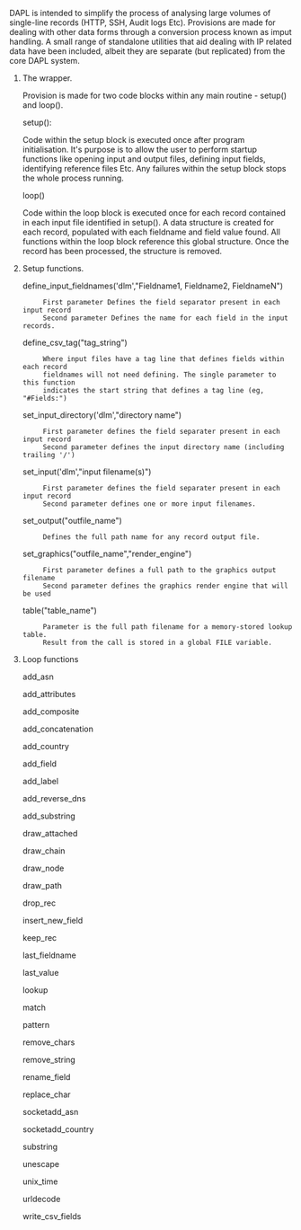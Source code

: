 DAPL is intended to simplify the process of analysing large volumes of single-line records (HTTP, 
SSH, Audit logs Etc). Provisions are made for dealing with other data forms through a conversion 
process known as imput handling. A small range of standalone utilities that aid dealing with IP 
related data have been included, albeit they are separate (but replicated) from the core DAPL system.

1. The wrapper.

      Provision is made for two code blocks within any main routine - setup() and loop(). 
  
      setup():
    
      Code within the setup block is executed once after program initialisation. It's purpose 
      is to allow the user to perform startup functions like opening input and output files, 
      defining input fields, identifying reference files Etc. Any failures within the setup 
      block stops the whole process running.
      
      loop()
  
      Code within the loop block is executed once for each record contained in each input file
      identified in setup(). A data structure is created for each record, populated with each 
      fieldname and field value found. All functions within the loop block reference this global
      structure. Once the record has been processed, the structure is removed.
      
2. Setup functions.

      define_input_fieldnames('dlm',"Fieldname1, Fieldname2, FieldnameN")
      
            First parameter Defines the field separator present in each input record
            Second parameter Defines the name for each field in the input records.
 
      define_csv_tag("tag_string")
      
            Where input files have a tag line that defines fields within each record
            fieldnames will not need defining. The single parameter to this function
            indicates the start string that defines a tag line (eg, "#Fields:")
            
      set_input_directory('dlm',"directory name")

            First parameter defines the field separater present in each input record
            Second parameter defines the input directory name (including trailing '/')

      set_input('dlm',"input filename(s)")

            First parameter defines the field separater present in each input record
            Second parameter defines one or more input filenames.

      set_output("outfile_name")
      
            Defines the full path name for any record output file.

      set_graphics("outfile_name","render_engine")
      
            First parameter defines a full path to the graphics output filename
            Second parameter defines the graphics render engine that will be used

      table("table_name")
      
            Parameter is the full path filename for a memory-stored lookup table.
            Result from the call is stored in a global FILE variable.

3. Loop functions

      add_asn
      
      add_attributes
      
      add_composite
      
      add_concatenation
      
      add_country
      
      add_field
      
      add_label
      
      add_reverse_dns
      
      add_substring
      
      draw_attached
      
      draw_chain
      
      draw_node
      
      draw_path
      
      drop_rec
      
      insert_new_field
      
      keep_rec
      
      last_fieldname
      
      last_value
      
      lookup
      
      match
      
      pattern
      
      remove_chars
      
      remove_string
      
      rename_field
      
      replace_char
      
      socketadd_asn
      
      socketadd_country
      
      substring
      
      unescape
      
      unix_time
      
      urldecode
      
      write_csv_fields
